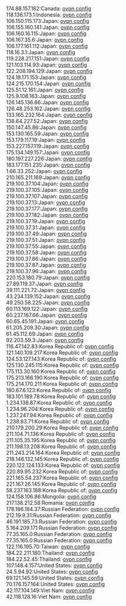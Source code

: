 174.88.157.182:Canada: [ovpn config](vpn/174_88_157_182.ovpn)  
118.136.173.1:Indonesia: [ovpn config](vpn/118_136_173_1.ovpn)  
106.150.115.173:Japan: [ovpn config](vpn/106_150_115_173.ovpn)  
106.155.160.141:Japan: [ovpn config](vpn/106_155_160_141.ovpn)  
106.160.16.115:Japan: [ovpn config](vpn/106_160_16_115.ovpn)  
106.167.35.6:Japan: [ovpn config](vpn/106_167_35_6.ovpn)  
106.177.161.112:Japan: [ovpn config](vpn/106_177_161_112.ovpn)  
118.16.3.1:Japan: [ovpn config](vpn/118_16_3_1.ovpn)  
119.228.217.151:Japan: [ovpn config](vpn/119_228_217_151.ovpn)  
121.103.114.93:Japan: [ovpn config](vpn/121_103_114_93.ovpn)  
122.208.194.129:Japan: [ovpn config](vpn/122_208_194_129.ovpn)  
124.18.171.153:Japan: [ovpn config](vpn/124_18_171_153.ovpn)  
124.215.170.154:Japan: [ovpn config](vpn/124_215_170_154.ovpn)  
125.51.12.161:Japan: [ovpn config](vpn/125_51_12_161.ovpn)  
125.9.108.163:Japan: [ovpn config](vpn/125_9_108_163.ovpn)  
126.145.136.66:Japan: [ovpn config](vpn/126_145_136_66.ovpn)  
126.48.253.162:Japan: [ovpn config](vpn/126_48_253_162.ovpn)  
133.165.232.164:Japan: [ovpn config](vpn/133_165_232_164.ovpn)  
138.64.227.52:Japan: [ovpn config](vpn/138_64_227_52.ovpn)  
150.147.45.86:Japan: [ovpn config](vpn/150_147_45_86.ovpn)  
153.130.165.59:Japan: [ovpn config](vpn/153_130_165_59.ovpn)  
153.179.117.19:Japan: [ovpn config](vpn/153_179_117_19.ovpn)  
153.227.157.119:Japan: [ovpn config](vpn/153_227_157_119.ovpn)  
175.134.149.157:Japan: [ovpn config](vpn/175_134_149_157.ovpn)  
180.197.227.226:Japan: [ovpn config](vpn/180_197_227_226.ovpn)  
183.177.151.235:Japan: [ovpn config](vpn/183_177_151_235.ovpn)  
1.66.33.252:Japan: [ovpn config](vpn/1_66_33_252.ovpn)  
210.165.211.169:Japan: [ovpn config](vpn/210_165_211_169.ovpn)  
219.100.37.104:Japan: [ovpn config](vpn/219_100_37_104.ovpn)  
219.100.37.105:Japan: [ovpn config](vpn/219_100_37_105.ovpn)  
219.100.37.107:Japan: [ovpn config](vpn/219_100_37_107.ovpn)  
219.100.37.13:Japan: [ovpn config](vpn/219_100_37_13.ovpn)  
219.100.37.177:Japan: [ovpn config](vpn/219_100_37_177.ovpn)  
219.100.37.182:Japan: [ovpn config](vpn/219_100_37_182.ovpn)  
219.100.37.19:Japan: [ovpn config](vpn/219_100_37_19.ovpn)  
219.100.37.31:Japan: [ovpn config](vpn/219_100_37_31.ovpn)  
219.100.37.49:Japan: [ovpn config](vpn/219_100_37_49.ovpn)  
219.100.37.51:Japan: [ovpn config](vpn/219_100_37_51.ovpn)  
219.100.37.55:Japan: [ovpn config](vpn/219_100_37_55.ovpn)  
219.100.37.58:Japan: [ovpn config](vpn/219_100_37_58.ovpn)  
219.100.37.86:Japan: [ovpn config](vpn/219_100_37_86.ovpn)  
219.100.37.87:Japan: [ovpn config](vpn/219_100_37_87.ovpn)  
219.100.37.96:Japan: [ovpn config](vpn/219_100_37_96.ovpn)  
220.153.180.79:Japan: [ovpn config](vpn/220_153_180_79.ovpn)  
27.89.119.37:Japan: [ovpn config](vpn/27_89_119_37.ovpn)  
39.111.221.72:Japan: [ovpn config](vpn/39_111_221_72.ovpn)  
43.234.139.152:Japan: [ovpn config](vpn/43_234_139_152.ovpn)  
49.250.58.225:Japan: [ovpn config](vpn/49_250_58_225.ovpn)  
60.113.169.122:Japan: [ovpn config](vpn/60_113_169_122.ovpn)  
60.237.167.66:Japan: [ovpn config](vpn/60_237_167_66.ovpn)  
60.65.45.191:Japan: [ovpn config](vpn/60_65_45_191.ovpn)  
61.205.209.30:Japan: [ovpn config](vpn/61_205_209_30.ovpn)  
61.45.112.69:Japan: [ovpn config](vpn/61_45_112_69.ovpn)  
92.203.59.3:Japan: [ovpn config](vpn/92_203_59_3.ovpn)  
116.47.142.83:Korea Republic of: [ovpn config](vpn/116_47_142_83.ovpn)  
121.140.109.217:Korea Republic of: [ovpn config](vpn/121_140_109_217.ovpn)  
124.53.127.143:Korea Republic of: [ovpn config](vpn/124_53_127_143.ovpn)  
125.130.245.115:Korea Republic of: [ovpn config](vpn/125_130_245_115.ovpn)  
175.113.30.160:Korea Republic of: [ovpn config](vpn/175_113_30_160.ovpn)  
175.213.166.190:Korea Republic of: [ovpn config](vpn/175_213_166_190.ovpn)  
175.214.170.211:Korea Republic of: [ovpn config](vpn/175_214_170_211.ovpn)  
180.67.6.123:Korea Republic of: [ovpn config](vpn/180_67_6_123.ovpn)  
183.101.189.78:Korea Republic of: [ovpn config](vpn/183_101_189_78.ovpn)  
1.234.138.87:Korea Republic of: [ovpn config](vpn/1_234_138_87.ovpn)  
1.234.96.204:Korea Republic of: [ovpn config](vpn/1_234_96_204.ovpn)  
1.237.247.94:Korea Republic of: [ovpn config](vpn/1_237_247_94.ovpn)  
1.238.83.71:Korea Republic of: [ovpn config](vpn/1_238_83_71.ovpn)  
210.179.200.29:Korea Republic of: [ovpn config](vpn/210_179_200_29.ovpn)  
211.104.71.136:Korea Republic of: [ovpn config](vpn/211_104_71_136.ovpn)  
211.105.35.195:Korea Republic of: [ovpn config](vpn/211_105_35_195.ovpn)  
211.198.13.208:Korea Republic of: [ovpn config](vpn/211_198_13_208.ovpn)  
211.243.214.164:Korea Republic of: [ovpn config](vpn/211_243_214_164.ovpn)  
218.146.132.145:Korea Republic of: [ovpn config](vpn/218_146_132_145.ovpn)  
220.122.124.133:Korea Republic of: [ovpn config](vpn/220_122_124_133.ovpn)  
220.89.95.232:Korea Republic of: [ovpn config](vpn/220_89_95_232.ovpn)  
221.165.54.237:Korea Republic of: [ovpn config](vpn/221_165_54_237.ovpn)  
221.167.26.145:Korea Republic of: [ovpn config](vpn/221_167_26_145.ovpn)  
58.237.163.188:Korea Republic of: [ovpn config](vpn/58_237_163_188.ovpn)  
124.158.106.86:Mongolia: [ovpn config](vpn/124_158_106_86.ovpn)  
217.138.212.58:Romania: [ovpn config](vpn/217_138_212_58.ovpn)  
178.186.184.37:Russian Federation: [ovpn config](vpn/178_186_184_37.ovpn)  
212.19.9.31:Russian Federation: [ovpn config](vpn/212_19_9_31.ovpn)  
46.191.185.73:Russian Federation: [ovpn config](vpn/46_191_185_73.ovpn)  
5.164.209.171:Russian Federation: [ovpn config](vpn/5_164_209_171.ovpn)  
77.35.165.0:Russian Federation: [ovpn config](vpn/77_35_165_0.ovpn)  
77.35.165.0:Russian Federation: [ovpn config](vpn/77_35_165_0.ovpn)  
122.116.195.70:Taiwan: [ovpn config](vpn/122_116_195_70.ovpn)  
184.22.211.180:Thailand: [ovpn config](vpn/184_22_211_180.ovpn)  
184.22.52.45:Thailand: [ovpn config](vpn/184_22_52_45.ovpn)  
107.148.4.157:United States: [ovpn config](vpn/107_148_4_157.ovpn)  
24.5.94.92:United States: [ovpn config](vpn/24_5_94_92.ovpn)  
69.121.145.59:United States: [ovpn config](vpn/69_121_145_59.ovpn)  
70.176.157.164:United States: [ovpn config](vpn/70_176_157_164.ovpn)  
42.117.104.149:Viet Nam: [ovpn config](vpn/42_117_104_149.ovpn)  
42.118.128.16:Viet Nam: [ovpn config](vpn/42_118_128_16.ovpn)  
